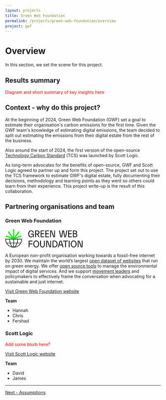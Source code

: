```yaml
---
layout: projects
title: Green Web Foundation
permalink: /projects/green-web-foundation/overview
project: gwf
---
```


# Overview


In this section, we set the scene for this project. 

## Results summary

<span style="color: red;">Diagram and short summary of key insights here<span>


## Context - why do this project?

At the beginning of 2024, Green Web Foundation (GWF) set a goal to estimate their organisation's carbon emissions for the first time. Given the GWF team's knowledge of estimating digital emissions, the team decided to split out estimating the emissions from their digital estate from the rest of the business.

Also around the start of 2024, the first version of the open-source [Technology Carbon Standard](https://www.techcarbonstandard.org/) (TCS) was launched by Scott Logic.

As long-term advocates for the benefits of open-source, GWF and Scott Logic agreed to partner up and form this project. The project set out to use the TCS framework to estimate GWF's digital estate, fully documenting their decisions, methodology and learning points as they went so others could learn from their experience. This project write-up is the result of this collaboration.

## Partnering organisations and team

### Green Web Foundation

<img style="height:60px" src="/assets/images/projects/GWF/GWF-logo.svg">

A European non-profit organisation working towards a fossil-free internet by 2030. We maintain the world’s largest [open dataset of websites](https://www.thegreenwebfoundation.org/green-web-datasets/) that run on green energy. We offer [open source tools](https://www.thegreenwebfoundation.org/tools/) to manage the environmental impact of digital services. And we support [movement leaders](https://www.thegreenwebfoundation.org/fellowships) and policymakers to effectively frame the conversation when advocating for a sustainable and just internet.

[Visit Green Web Foundation website](https://www.thegreenwebfoundation.org/)

**Team**

- Hannah
- Chris 
- Fershad

### Scott Logic

<span style="color: red;">Add some blurb here?<span>

[Visit Scott Logic website](https://www.scottlogic.com/)

**Team**

- David
- James

---
[Next - Assumptions](assumptions)

